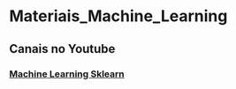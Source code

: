 # Materiais_Machine_Learning

## Canais no Youtube

### [Machine Learning Sklearn](https://www.youtube.com/watch?v=fbxVrARF0a8)


